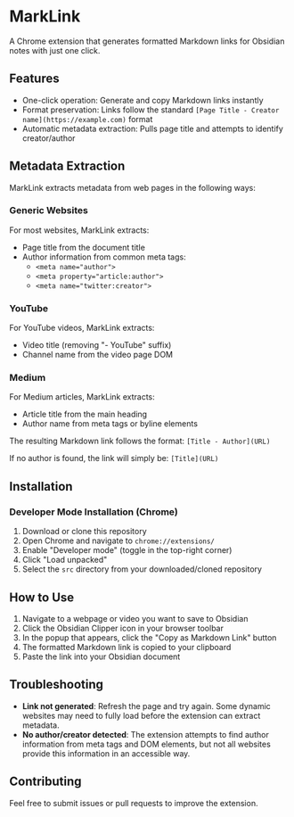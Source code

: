 # MarkLink

A Chrome extension that generates formatted Markdown links for Obsidian notes with just one click.

## Features

- One-click operation: Generate and copy Markdown links instantly
- Format preservation: Links follow the standard `[Page Title - Creator name](https://example.com)` format
- Automatic metadata extraction: Pulls page title and attempts to identify creator/author

## Metadata Extraction

MarkLink extracts metadata from web pages in the following ways:

### Generic Websites

For most websites, MarkLink extracts:

- Page title from the document title
- Author information from common meta tags:
  - `<meta name="author">`
  - `<meta property="article:author">`
  - `<meta name="twitter:creator">`

### YouTube

For YouTube videos, MarkLink extracts:

- Video title (removing "- YouTube" suffix)
- Channel name from the video page DOM

### Medium

For Medium articles, MarkLink extracts:

- Article title from the main heading
- Author name from meta tags or byline elements

The resulting Markdown link follows the format: `[Title - Author](URL)`

If no author is found, the link will simply be: `[Title](URL)`

## Installation

### Developer Mode Installation (Chrome)

1. Download or clone this repository
2. Open Chrome and navigate to `chrome://extensions/`
3. Enable "Developer mode" (toggle in the top-right corner)
4. Click "Load unpacked"
5. Select the `src` directory from your downloaded/cloned repository

## How to Use

1. Navigate to a webpage or video you want to save to Obsidian
2. Click the Obsidian Clipper icon in your browser toolbar
3. In the popup that appears, click the "Copy as Markdown Link" button
4. The formatted Markdown link is copied to your clipboard
5. Paste the link into your Obsidian document

## Troubleshooting

- **Link not generated**: Refresh the page and try again. Some dynamic websites may need to fully load before the extension can extract metadata.
- **No author/creator detected**: The extension attempts to find author information from meta tags and DOM elements, but not all websites provide this information in an accessible way.

## Contributing

Feel free to submit issues or pull requests to improve the extension.
